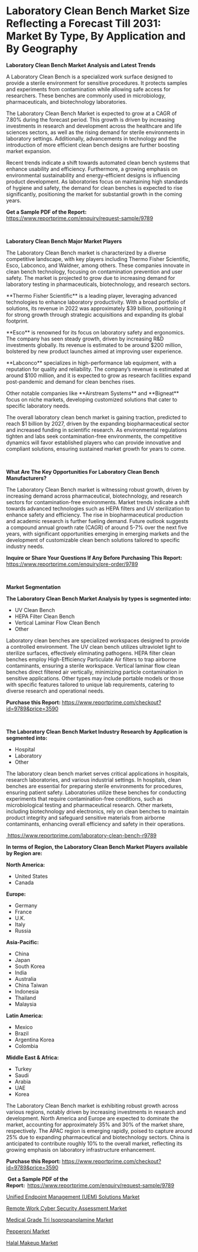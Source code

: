 <p><h1>Laboratory Clean Bench Market Size Reflecting a Forecast Till 2031: Market By Type, By Application and By Geography</h1></p><p><strong>Laboratory Clean Bench Market Analysis and Latest Trends</strong></p>
<p><p>A Laboratory Clean Bench is a specialized work surface designed to provide a sterile environment for sensitive procedures. It protects samples and experiments from contamination while allowing safe access for researchers. These benches are commonly used in microbiology, pharmaceuticals, and biotechnology laboratories.</p><p>The Laboratory Clean Bench Market is expected to grow at a CAGR of 7.80% during the forecast period. This growth is driven by increasing investments in research and development across the healthcare and life sciences sectors, as well as the rising demand for sterile environments in laboratory settings. Additionally, advancements in technology and the introduction of more efficient clean bench designs are further boosting market expansion. </p><p>Recent trends indicate a shift towards automated clean bench systems that enhance usability and efficiency. Furthermore, a growing emphasis on environmental sustainability and energy-efficient designs is influencing product development. As laboratories focus on maintaining high standards of hygiene and safety, the demand for clean benches is expected to rise significantly, positioning the market for substantial growth in the coming years.</p></p>
<p><strong>Get a Sample PDF of the Report:&nbsp;</strong> <a href="https://www.reportprime.com/enquiry/request-sample/9789?utm_campaign=1143&utm_medium=2&utm_source=Github&utm_content=ia&utm_term=28112024&utm_id=laboratory-clean-bench">https://www.reportprime.com/enquiry/request-sample/9789</a></p>
<p>&nbsp;</p>
<p><strong>Laboratory Clean Bench Major Market Players</strong></p>
<p><p>The Laboratory Clean Bench market is characterized by a diverse competitive landscape, with key players including Thermo Fisher Scientific, Esco, Labconco, and Waldner, among others. These companies innovate in clean bench technology, focusing on contamination prevention and user safety. The market is projected to grow due to increasing demand for laboratory testing in pharmaceuticals, biotechnology, and research sectors.</p><p>**Thermo Fisher Scientific** is a leading player, leveraging advanced technologies to enhance laboratory productivity. With a broad portfolio of solutions, its revenue in 2022 was approximately $39 billion, positioning it for strong growth through strategic acquisitions and expanding its global footprint.</p><p>**Esco** is renowned for its focus on laboratory safety and ergonomics. The company has seen steady growth, driven by increasing R&D investments globally. Its revenue is estimated to be around $200 million, bolstered by new product launches aimed at improving user experience.</p><p>**Labconco** specializes in high-performance lab equipment, with a reputation for quality and reliability. The company’s revenue is estimated at around $100 million, and it is expected to grow as research facilities expand post-pandemic and demand for clean benches rises.</p><p>Other notable companies like **Airstream Systems** and **Bigneat** focus on niche markets, developing customized solutions that cater to specific laboratory needs.</p><p>The overall laboratory clean bench market is gaining traction, predicted to reach $1 billion by 2027, driven by the expanding biopharmaceutical sector and increased funding in scientific research. As environmental regulations tighten and labs seek contamination-free environments, the competitive dynamics will favor established players who can provide innovative and compliant solutions, ensuring sustained market growth for years to come.</p></p>
<p>&nbsp;</p>
<p><strong>What Are The Key Opportunities For Laboratory Clean Bench Manufacturers?</strong></p>
<p><p>The Laboratory Clean Bench market is witnessing robust growth, driven by increasing demand across pharmaceutical, biotechnology, and research sectors for contamination-free environments. Market trends indicate a shift towards advanced technologies such as HEPA filters and UV sterilization to enhance safety and efficiency. The rise in biopharmaceutical production and academic research is further fueling demand. Future outlook suggests a compound annual growth rate (CAGR) of around 5-7% over the next five years, with significant opportunities emerging in emerging markets and the development of customizable clean bench solutions tailored to specific industry needs.</p></p>
<p><strong>Inquire or Share Your Questions If Any Before Purchasing This Report:</strong> <a href="https://www.reportprime.com/enquiry/pre-order/9789?utm_campaign=1143&utm_medium=2&utm_source=Github&utm_content=ia&utm_term=28112024&utm_id=laboratory-clean-bench">https://www.reportprime.com/enquiry/pre-order/9789</a></p>
<p>&nbsp;</p>
<p><strong>Market Segmentation</strong></p>
<p><strong>The Laboratory Clean Bench Market Analysis by types is segmented into:</strong></p>
<p><ul><li>UV Clean Bench</li><li>HEPA Filter Clean Bench</li><li>Vertical Laminar Flow Clean Bench</li><li>Other</li></ul></p>
<p><p>Laboratory clean benches are specialized workspaces designed to provide a controlled environment. The UV clean bench utilizes ultraviolet light to sterilize surfaces, effectively eliminating pathogens. HEPA filter clean benches employ High-Efficiency Particulate Air filters to trap airborne contaminants, ensuring a sterile workspace. Vertical laminar flow clean benches direct filtered air vertically, minimizing particle contamination in sensitive applications. Other types may include portable models or those with specific features tailored to unique lab requirements, catering to diverse research and operational needs.</p></p>
<p><strong>Purchase this Report:&nbsp;</strong><a href="https://www.reportprime.com/checkout?id=9789&price=3590&utm_campaign=1143&utm_medium=2&utm_source=Github&utm_content=ia&utm_term=28112024&utm_id=laboratory-clean-bench">https://www.reportprime.com/checkout?id=9789&price=3590</a></p>
<p>&nbsp;</p>
<p><strong>The Laboratory Clean Bench Market Industry Research by Application is segmented into:</strong></p>
<p><ul><li>Hospital</li><li>Laboratory</li><li>Other</li></ul></p>
<p><p>The laboratory clean bench market serves critical applications in hospitals, research laboratories, and various industrial settings. In hospitals, clean benches are essential for preparing sterile environments for procedures, ensuring patient safety. Laboratories utilize these benches for conducting experiments that require contamination-free conditions, such as microbiological testing and pharmaceutical research. Other markets, including biotechnology and electronics, rely on clean benches to maintain product integrity and safeguard sensitive materials from airborne contaminants, enhancing overall efficiency and safety in their operations.</p></p>
<p><a href="https://www.reportprime.com/laboratory-clean-bench-r9789?utm_campaign=1143&utm_medium=2&utm_source=Github&utm_content=ia&utm_term=28112024&utm_id=laboratory-clean-bench">&nbsp;https://www.reportprime.com/laboratory-clean-bench-r9789</a></p>
<p><strong>In terms of Region, the Laboratory Clean Bench Market Players available by Region are:</strong></p>
<p>
    <p> <strong> North America: </strong>
        <ul>
            <li>United States</li>
            <li>Canada</li>
        </ul>
        </p> 
    <p> <strong> Europe: </strong>
        <ul>
            <li>Germany</li>
            <li>France</li>
            <li>U.K.</li>
            <li>Italy</li>
            <li>Russia</li>
        </ul>
        </p> 
    <p> <strong> Asia-Pacific: </strong>
        <ul>
            <li>China</li>
            <li>Japan</li>
            <li>South Korea</li>
            <li>India</li>
            <li>Australia</li>
            <li>China Taiwan</li>
            <li>Indonesia</li>
            <li>Thailand</li>
            <li>Malaysia</li>
        </ul>
        </p> 
    <p> <strong> Latin America: </strong>
        <ul>
            <li>Mexico</li>
            <li>Brazil</li>
            <li>Argentina Korea</li>
            <li>Colombia</li>
        </ul>
        </p> 
    <p> <strong> Middle East & Africa: </strong>
        <ul>
            <li>Turkey</li>
            <li>Saudi</li>
            <li>Arabia</li>
            <li>UAE</li>
            <li>Korea</li>
        </ul>
    </p>
    </p>
<p><p>The Laboratory Clean Bench market is exhibiting robust growth across various regions, notably driven by increasing investments in research and development. North America and Europe are expected to dominate the market, accounting for approximately 35% and 30% of the market share, respectively. The APAC region is emerging rapidly, poised to capture around 25% due to expanding pharmaceutical and biotechnology sectors. China is anticipated to contribute roughly 10% to the overall market, reflecting its growing emphasis on laboratory infrastructure enhancement.</p></p>
<p><strong>Purchase this Report: </strong><a href="https://www.reportprime.com/checkout?id=9789&price=3590&utm_campaign=1143&utm_medium=2&utm_source=Github&utm_content=ia&utm_term=28112024&utm_id=laboratory-clean-bench">https://www.reportprime.com/checkout?id=9789&price=3590</a></p>
<p>&nbsp;<strong>Get a Sample PDF of the Report:&nbsp;&nbsp;</strong><a href="https://www.reportprime.com/enquiry/request-sample/9789?utm_campaign=1143&utm_medium=2&utm_source=Github&utm_content=ia&utm_term=28112024&utm_id=laboratory-clean-bench">https://www.reportprime.com/enquiry/request-sample/9789</a></p>
<p><strong></strong></p>
<p><p><a href="https://issuu.com/reportprime-2/docs/unified-endpoint-management-uem-sol_32bbfa9905bdfc?utm_campaign=1143&utm_medium=2&utm_source=Github&utm_content=ia&utm_term=28112024&utm_id=laboratory-clean-bench">Unified Endpoint Management (UEM) Solutions Market</a></p><p><a href="https://issuu.com/reportprime-2/docs/remote-work-cyber-security-assessme_98ac465697d719?utm_campaign=1143&utm_medium=2&utm_source=Github&utm_content=ia&utm_term=28112024&utm_id=laboratory-clean-bench">Remote Work Cyber Security Assessment Market</a></p><p><a href="https://github.com/yoshih12/Market-Research-Report-List-4/blob/main/medical-grade-tri-isopropanolamine-market.md?utm_campaign=1143&utm_medium=2&utm_source=Github&utm_content=ia&utm_term=28112024&utm_id=laboratory-clean-bench">Medical Grade Tri Isopropanolamine Market</a></p><p><a href="https://www.linkedin.com/pulse/pepperoni-market-trends-detailed-study-its-segmentation-analyzing-mlsuf?utm_campaign=1143&utm_medium=2&utm_source=Github&utm_content=ia&utm_term=28112024&utm_id=laboratory-clean-bench">Pepperoni Market</a></p><p><a href="https://www.linkedin.com/pulse/halal-makeup-market-evolution-regional-adaptations-innovation-xsicc?utm_campaign=1143&utm_medium=2&utm_source=Github&utm_content=ia&utm_term=28112024&utm_id=laboratory-clean-bench">Halal Makeup Market</a></p></p>